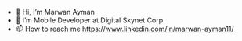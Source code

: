 - 👋 Hi, I’m Marwan Ayman
- 💞️ I’m Mobile Developer at Digital Skynet Corp.
- 📫 How to reach me https://www.linkedin.com/in/marwan-ayman11/

<!---
marwanayman11/marwanayman11 is a ✨ special ✨ repository because its `README.md` (this file) appears on your GitHub profile.
You can click the Preview link to take a look at your changes.
--->
